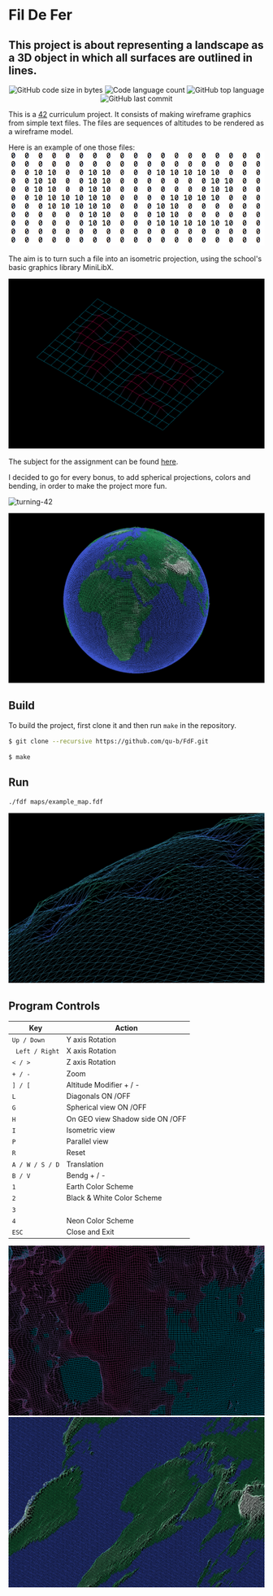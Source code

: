 # Fil De Fer

## This project is about representing a landscape as a 3D object in which all surfaces are outlined in lines.
<p align="center">
	<img alt="GitHub code size in bytes" src="https://img.shields.io/github/languages/code-size/qu-b/FdF?color=lightblue" />
	<img alt="Code language count" src="https://img.shields.io/github/languages/count/qu-b/FdF?color=yellow" />
	<img alt="GitHub top language" src="https://img.shields.io/github/languages/top/qu-b/FdF?color=blue" />
	<img alt="GitHub last commit" src="https://img.shields.io/github/last-commit/qu-b/FdF?color=green" />
</p>


This is a [42](https://42.fr/en/homepage/) curriculum project. It consists of making wireframe graphics from simple text files. The files are sequences of altitudes to be rendered as a wireframe model.

Here is an example of one those files:
![Text file example](img/text-file-example.png)

The aim is to turn such a file into an isometric projection, using the school's basic graphics library MiniLibX.

![42](img/42.png)

The subject for the assignment can be found [here](subject.pdf).

I decided to go for every bonus, to add spherical projections, colors and bending, in order to make the project more fun.

![turning-42](img/42.gif)


![earth](img/earth.png)
## Build
To build the project, first clone it and then run `make` in the repository.
```bash
$ git clone --recursive https://github.com/qu-b/FdF.git
```
```bash
$ make
```
## Run
```bash
./fdf maps/example_map.fdf
```
![mars](img/mars.png)

## Program Controls

|Key|Action|
|---|---|
|`Up / Down`| Y axis Rotation|
|` Left / Right`| X axis Rotation|
|`< / >`| Z axis Rotation|
|`+ / -`| Zoom |
|`] / [`| Altitude Modifier + / -|
|`L`| Diagonals ON /OFF|
|`G`| Spherical view ON /OFF|
|`H`| On GEO view Shadow side ON /OFF|
|`I`| Isometric view |
|`P`| Parallel view |
|`R`| Reset |
|`A / W / S / D`| Translation |
|`B / V`| Bendg + / -|
|`1`| Earth Color Scheme|
|`2`| Black & White Color Scheme|
|`3`| |
|`4`| Neon Color Scheme|
|`ESC`|Close and Exit|

![ocean](img/ocean.png)
![earth](img/flatearth.png)

